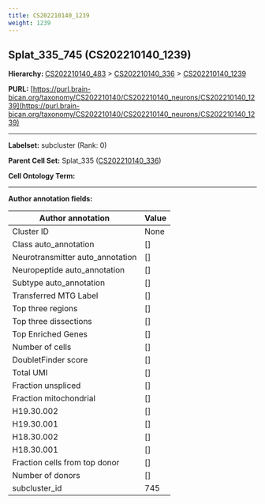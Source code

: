 ```yaml
---
title: CS202210140_1239
weight: 1239
---
```

## Splat_335_745 (CS202210140_1239)
<b>Hierarchy: </b>
[CS202210140_483](../CS202210140_483) >
[CS202210140_336](../CS202210140_336) >
[CS202210140_1239](../CS202210140_1239)

**PURL:** [https://purl.brain-bican.org/taxonomy/CS202210140/CS202210140_neurons/CS202210140_1239](https://purl.brain-bican.org/taxonomy/CS202210140/CS202210140_neurons/CS202210140_1239)

---


**Labelset:** subcluster (Rank: 0)

**Parent Cell Set:** Splat_335 ([CS202210140_336](../CS202210140_336))



**Cell Ontology Term:** 

[MARKER GENES.]: #


---

[TRANSFERRED ANNOTATIONS.]: #


[AUTHOR ANNOTATION FIELDS.]: #


**Author annotation fields:**

| Author annotation | Value |
|-------------------|-------|
|Cluster ID|None|
|Class auto_annotation|[]|
|Neurotransmitter auto_annotation|[]|
|Neuropeptide auto_annotation|[]|
|Subtype auto_annotation|[]|
|Transferred MTG Label|[]|
|Top three regions|[]|
|Top three dissections|[]|
|Top Enriched Genes|[]|
|Number of cells|[]|
|DoubletFinder score|[]|
|Total UMI|[]|
|Fraction unspliced|[]|
|Fraction mitochondrial|[]|
|H19.30.002|[]|
|H19.30.001|[]|
|H18.30.002|[]|
|H18.30.001|[]|
|Fraction cells from top donor|[]|
|Number of donors|[]|
|subcluster_id|745|
